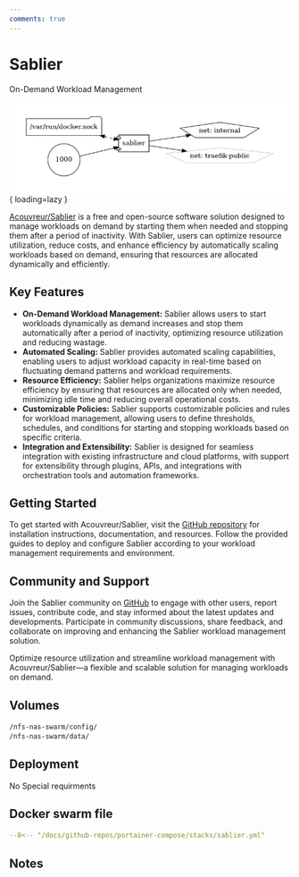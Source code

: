 ```yaml
---
comments: true
---
```


# Sablier

On-Demand Workload Management

![sablier diagram](../assets/diagrams/sablier.png){ loading=lazy }

[Acouvreur/Sablier](https://github.com/acouvreur/sablier) is a free and open-source software solution designed to manage workloads on demand by starting them when needed and stopping them after a period of inactivity. With Sablier, users can optimize resource utilization, reduce costs, and enhance efficiency by automatically scaling workloads based on demand, ensuring that resources are allocated dynamically and efficiently.

## Key Features

- **On-Demand Workload Management:** Sablier allows users to start workloads dynamically as demand increases and stop them automatically after a period of inactivity, optimizing resource utilization and reducing wastage.
- **Automated Scaling:** Sablier provides automated scaling capabilities, enabling users to adjust workload capacity in real-time based on fluctuating demand patterns and workload requirements.
- **Resource Efficiency:** Sablier helps organizations maximize resource efficiency by ensuring that resources are allocated only when needed, minimizing idle time and reducing overall operational costs.
- **Customizable Policies:** Sablier supports customizable policies and rules for workload management, allowing users to define thresholds, schedules, and conditions for starting and stopping workloads based on specific criteria.
- **Integration and Extensibility:** Sablier is designed for seamless integration with existing infrastructure and cloud platforms, with support for extensibility through plugins, APIs, and integrations with orchestration tools and automation frameworks.

## Getting Started

To get started with Acouvreur/Sablier, visit the [GitHub repository](https://github.com/acouvreur/sablier) for installation instructions, documentation, and resources. Follow the provided guides to deploy and configure Sablier according to your workload management requirements and environment.

## Community and Support

Join the Sablier community on [GitHub](https://github.com/acouvreur/sablier) to engage with other users, report issues, contribute code, and stay informed about the latest updates and developments. Participate in community discussions, share feedback, and collaborate on improving and enhancing the Sablier workload management solution.

Optimize resource utilization and streamline workload management with Acouvreur/Sablier—a flexible and scalable solution for managing workloads on demand.


## Volumes

```bash
/nfs-nas-swarm/config/
/nfs-nas-swarm/data/
```

## Deployment
No Special requirments

## Docker swarm file
``` yaml linenums="1" 
--8<-- "/docs/github-repos/portainer-compose/stacks/sablier.yml"
```

## Notes

